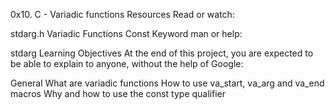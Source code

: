0x10. C - Variadic functions
Resources
Read or watch:

stdarg.h
Variadic Functions
Const Keyword
man or help:

stdarg
Learning Objectives
At the end of this project, you are expected to be able to explain to anyone, without the help of Google:

General
What are variadic functions
How to use va_start, va_arg and va_end macros
Why and how to use the const type qualifier
